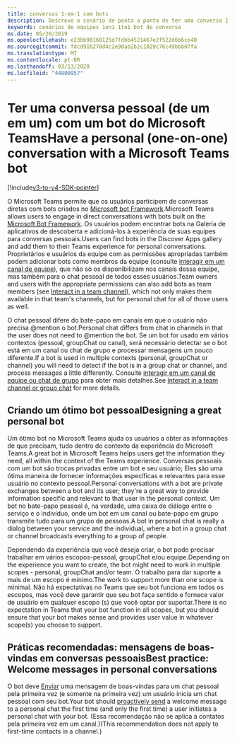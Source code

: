 ```yaml
---
title: conversas 1-em-1 com bots
description: Descreve o cenário de ponta a ponta de ter uma conversa 1-em-1 com um bot no Microsoft Teams
keywords: cenários de equipes 1on1 1to1 bot de conversa
ms.date: 05/20/2019
ms.openlocfilehash: e23bb98160125d7fdbb4521467e2f522d6b6ce40
ms.sourcegitcommit: fdcd91b270d4c2e98ab2b2c1029c76c49bb807fa
ms.translationtype: MT
ms.contentlocale: pt-BR
ms.lasthandoff: 03/13/2020
ms.locfileid: "44800957"
---
```

# <a name="have-a-personal-one-on-one-conversation-with-a-microsoft-teams-bot"></a><span data-ttu-id="b41f8-104">Ter uma conversa pessoal (de um em um) com um bot do Microsoft Teams</span><span class="sxs-lookup"><span data-stu-id="b41f8-104">Have a personal (one-on-one) conversation with a Microsoft Teams bot</span></span>

[!include[v3-to-v4-SDK-pointer](~/includes/v3-to-v4-pointer-bots.md)]

<span data-ttu-id="b41f8-105">O Microsoft Teams permite que os usuários participem de conversas diretas com bots criados no [Microsoft bot Framework](/azure/bot-service/?view=azure-bot-service-3.0).</span><span class="sxs-lookup"><span data-stu-id="b41f8-105">Microsoft Teams allows users to engage in direct conversations with bots built on the [Microsoft Bot Framework](/azure/bot-service/?view=azure-bot-service-3.0).</span></span> <span data-ttu-id="b41f8-106">Os usuários podem encontrar bots na Galeria de aplicativos de descoberta e adicioná-los à experiência de suas equipes para conversas pessoais.</span><span class="sxs-lookup"><span data-stu-id="b41f8-106">Users can find bots in the Discover Apps gallery and add them to their Teams experience for personal conversations.</span></span> <span data-ttu-id="b41f8-107">Proprietários e usuários da equipe com as permissões apropriadas também podem adicionar bots como membros da equipe (consulte [interagir em um canal de equipe](~/resources/bot-v3/bot-conversations/bots-conv-channel.md)), que não só os disponibilizam nos canais dessa equipe, mas também para o chat pessoal de todos esses usuários.</span><span class="sxs-lookup"><span data-stu-id="b41f8-107">Team owners and users with the appropriate permissions can also add bots as team members (see [Interact in a team channel](~/resources/bot-v3/bot-conversations/bots-conv-channel.md)), which not only makes them available in that team's channels, but for personal chat for all of those users as well.</span></span>

<span data-ttu-id="b41f8-108">O chat pessoal difere do bate-papo em canais em que o usuário não precisa @mention o bot.</span><span class="sxs-lookup"><span data-stu-id="b41f8-108">Personal chat differs from chat in channels in that the user does not need to @mention the bot.</span></span> <span data-ttu-id="b41f8-109">Se um bot for usado em vários contextos (pessoal, groupChat ou canal), será necessário detectar se o bot está em um canal ou chat de grupo e processar mensagens um pouco diferente.</span><span class="sxs-lookup"><span data-stu-id="b41f8-109">If a bot is used in multiple contexts (personal, groupChat or channel) you will need to detect if the bot is in a group chat or channel, and process messages a little differently.</span></span> <span data-ttu-id="b41f8-110">Consulte [interagir em um canal de equipe ou chat de grupo](~/resources/bot-v3/bot-conversations/bots-conv-proactive.md) para obter mais detalhes.</span><span class="sxs-lookup"><span data-stu-id="b41f8-110">See [Interact in a team channel or group chat](~/resources/bot-v3/bot-conversations/bots-conv-proactive.md) for more details.</span></span>

## <a name="designing-a-great-personal-bot"></a><span data-ttu-id="b41f8-111">Criando um ótimo bot pessoal</span><span class="sxs-lookup"><span data-stu-id="b41f8-111">Designing a great personal bot</span></span>

<span data-ttu-id="b41f8-112">Um ótimo bot no Microsoft Teams ajuda os usuários a obter as informações de que precisam, tudo dentro do contexto da experiência do Microsoft Teams.</span><span class="sxs-lookup"><span data-stu-id="b41f8-112">A great bot in Microsoft Teams helps users get the information they need, all within the context of the Teams experience.</span></span> <span data-ttu-id="b41f8-113">Conversas pessoais com um bot são trocas privadas entre um bot e seu usuário; Eles são uma ótima maneira de fornecer informações específicas e relevantes para esse usuário no contexto pessoal.</span><span class="sxs-lookup"><span data-stu-id="b41f8-113">Personal conversations with a bot are private exchanges between a bot and its user; they're a great way to provide information specific and relevant to that user in the personal context.</span></span> <span data-ttu-id="b41f8-114">Um bot no bate-papo pessoal é, na verdade, uma caixa de diálogo entre o serviço e o indivíduo, onde um bot em um canal ou bate-papo em grupo transmite tudo para um grupo de pessoas.</span><span class="sxs-lookup"><span data-stu-id="b41f8-114">A bot in personal chat is really a dialog between your service and the individual, where a bot in a group chat or channel broadcasts everything to a group of people.</span></span>

<span data-ttu-id="b41f8-115">Dependendo da experiência que você deseja criar, o bot pode precisar trabalhar em vários escopos-pessoal, groupChat e/ou equipe.</span><span class="sxs-lookup"><span data-stu-id="b41f8-115">Depending on the experience you want to create, the bot might need to work in multiple scopes - personal, groupChat and/or team.</span></span> <span data-ttu-id="b41f8-116">O trabalho para dar suporte a mais de um escopo é mínimo.</span><span class="sxs-lookup"><span data-stu-id="b41f8-116">The work to support more than one scope is minimal.</span></span> <span data-ttu-id="b41f8-117">Não há expectativas no Teams que seu bot funciona em todos os escopos, mas você deve garantir que seu bot faça sentido e fornece valor de usuário em qualquer escopo (s) que você optar por suportar.</span><span class="sxs-lookup"><span data-stu-id="b41f8-117">There is no expectation in Teams that your bot function in all scopes, but you should ensure that your bot makes sense and provides user value in whatever scope(s) you choose to support.</span></span>

## <a name="best-practice-welcome-messages-in-personal-conversations"></a><span data-ttu-id="b41f8-118">Práticas recomendadas: mensagens de boas-vindas em conversas pessoais</span><span class="sxs-lookup"><span data-stu-id="b41f8-118">Best practice: Welcome messages in personal conversations</span></span>

<span data-ttu-id="b41f8-119">O bot deve [Enviar](~/resources/bot-v3/bot-conversations/bots-conv-proactive.md) uma mensagem de boas-vindas para um chat pessoal pela primeira vez (e somente na primeira vez) um usuário inicia um chat pessoal com seu bot.</span><span class="sxs-lookup"><span data-stu-id="b41f8-119">Your bot should [proactively send](~/resources/bot-v3/bot-conversations/bots-conv-proactive.md) a welcome message to a personal chat the first time (and only the first time) a user initiates a personal chat with your bot.</span></span> <span data-ttu-id="b41f8-120">(Essa recomendação não se aplica a contatos pela primeira vez em um canal.)</span><span class="sxs-lookup"><span data-stu-id="b41f8-120">(This recommendation does not apply to first-time contacts in a channel.)</span></span>
